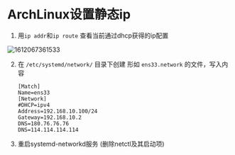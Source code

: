 # ArchLinux设置静态ip



1. 用`ip addr`和`ip route` 查看当前通过dhcp获得的ip配置

![1612067361533](https://raw.githubusercontent.com/hurleychin/picgo/main/1612067361533.png)

2. 在 `/etc/systemd/network/` 目录下创建 形如 `ens33.network` 的文件，写入内容

   ```
   [Match]
   Name=ens33
   [Network]
   #DHCP=ipv4 
   Address=192.168.10.100/24
   Gateway=192.168.10.2
   DNS=180.76.76.76
   DNS=114.114.114.114
   
   ```

3. 重启systemd-networkd服务  (删除netctl及其启动项)